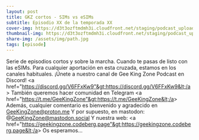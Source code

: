 ```yaml
---
layout: post
title: GKZ cortos - SIMs vs eSIMs
subtitle: Episodio XX de la temporada XX
cover-img: https://d3t3ozftmdmh3i.cloudfront.net/staging/podcast_uploaded_episode/14743809/14743809-1691158618797-a0793c47fecdf.jpg
thumbnail-img: https://d3t3ozftmdmh3i.cloudfront.net/staging/podcast_uploaded_episode/14743809/14743809-1691158618797-a0793c47fecdf.jpg
share-img: /assets/img/path.jpg
tags: [episode]
---
```


Serie de episodios cortos y sobre la marcha.
Cuando te pasas de listo con las eSIMs.
Para cualquier aportación en esta cruzada, estamos en los canales habituales.
¡Únete a nuestro canal de Gee King Zone Podcast en Discord! &lt;a href="https://discord.gg/V6FFxKw9"&gt;https://discord.gg/V6FFxKw9&lt;/a&gt;
También queremos hacer comunidad en Telegram &lt;a href="https://t.me/GeeKingZone"&gt;https://t.me/GeeKingZone&lt;/a&gt;
Además, cualquier comentario es bienvenido y agradecido en GeeKingZone@proton.me
Y por supuesto, en mastodon: @GeeKingZone@mastodon.social
Y nuestra web: &lt;a href="https://geekingzone.codeberg.page"&gt;https://geekingzone.codeberg.page&lt;/a&gt;
Os esperamos...
